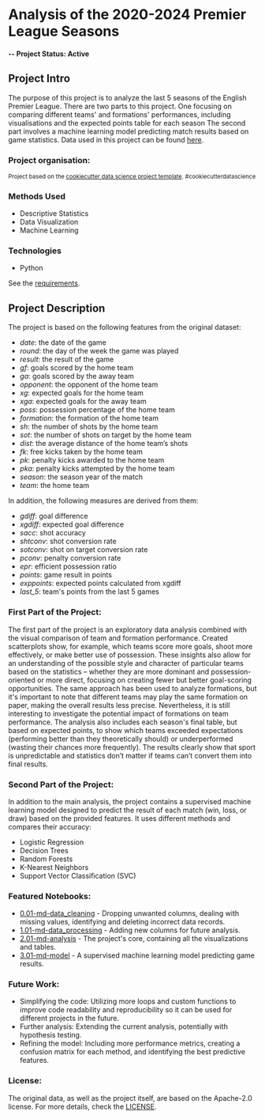 # Analysis of the 2020-2024 Premier League Seasons

#### -- Project Status: Active

## Project Intro
The purpose of this project is to analyze the last 5 seasons of the English Premier League. There are two parts to this project. One focusing on comparing different teams' and formations' performances, including  visualisations and the expected points table for each season The second part involves a machine learning model predicting match results based on game statistics. Data used in this project can be found [here](https://www.kaggle.com/datasets/mhmdkardosha/premier-league-matches).

### Project organisation:
<p><small>Project based on the <a target="_blank" href="https://drivendata.github.io/cookiecutter-data-science/">cookiecutter data science project template</a>. #cookiecutterdatascience</small></p>

### Methods Used
* Descriptive Statistics
* Data Visualization
* Machine Learning

### Technologies
* Python

See the [requirements](https://github.com/mateuszdziegielewski/premier_league/blob/main/requirements.txt).

## Project Description

The project is based on the following features from the original dataset:

- *date*: the date of the game
- *round*: the day of the week the game was played
- *result*: the result of the game
- *gf*: goals scored by the home team
- *ga*: goals scored by the away team
- *opponent*: the opponent of the home team
- *xg*: expected goals for the home team
- *xga*: expected goals for the away team
- *poss*: possession percentage of the home team
- *formation*: the formation of the home team
- *sh*: the number of shots by the home team
- *sot*: the number of shots on target by the home team
- *dist*: the average distance of the home team’s shots
- *fk*: free kicks taken by the home team
- *pk*: penalty kicks awarded to the home team
- *pka*: penalty kicks attempted by the home team
- *season*: the season year of the match
- *team*: the home team

In addition, the following measures are derived from them:

- *gdiff*: goal difference
- *xgdiff*: expected goal difference
- *sacc*: shot accuracy
- *shtconv*: shot conversion rate
- *sotconv*: shot on target conversion rate
- *pconv*: penalty conversion rate
- *epr*: efficient possession ratio
- *points*: game result in points
- *exppoints*: expected points calculated from xgdiff
- *last_5*: team's points from the last 5 games

### First Part of the Project:
The first part of the project is an exploratory data analysis combined with the visual comparison of team and formation performance. Created scatterplots show, for example, which teams score more goals, shoot more effectively, or make better use of possession. These insights also allow for an understanding of the possible style and character of particular teams based on the statistics – whether they are more dominant and possession-oriented or more direct, focusing on creating fewer but better goal-scoring opportunities. The same approach has been used to analyze formations, but it's important to note that different teams may play the same formation on paper, making the overall results less precise. Nevertheless, it is still interesting to investigate the potential impact of formations on team performance. The analysis also includes each season's final table, but based on expected points, to show which teams exceeded expectations (performing better than they theoretically should) or underperformed (wasting their chances more frequently). The results clearly show that sport is unpredictable and statistics don’t matter if teams can’t convert them into final results.

### Second Part of the Project:
In addition to the main analysis, the project contains a supervised machine learning model designed to predict the result of each match (win, loss, or draw) based on the provided features. It uses different methods and compares their accuracy:

* Logistic Regression
* Decision Trees
* Random Forests
* K-Nearest Neighbors
* Support Vector Classification (SVC)

### Featured Notebooks:
* [0.01-md-data_cleaning](https://github.com/mateuszdziegielewski/premier_league/blob/main/notebooks/0.01-md-data_cleaning.ipynb) - Dropping unwanted columns, dealing with missing values, identifying and deleting incorrect data records.
* [1.01-md-data_processing](https://github.com/mateuszdziegielewski/premier_league/blob/main/notebooks/1.01-md-data_processing.ipynb) - Adding new columns for future analysis.
* [2.01-md-analysis](https://github.com/mateuszdziegielewski/premier_league/blob/main/notebooks/2.01-md-analysis.ipynb) - The project's core, containing all the visualizations and tables.
* [3.01-md-model](https://github.com/mateuszdziegielewski/premier_league/blob/main/notebooks/3.01-md-model.ipynb) - A supervised machine learning model predicting game results.

### Future Work:
* Simplifying the code: Utilizing more loops and custom functions to improve code readability and reproducibility so it can be used for different projects in the future.
* Further analysis: Extending the current analysis, potentially with hypothesis testing.
* Refining the model: Including more performance metrics, creating a confusion matrix for each method, and identifying the best predictive features.

### License:
The original data, as well as the project itself, are based on the Apache-2.0 license. For more details, check the [LICENSE](https://github.com/mateuszdziegielewski/premier_league/blob/main/LICENSE.txt).
